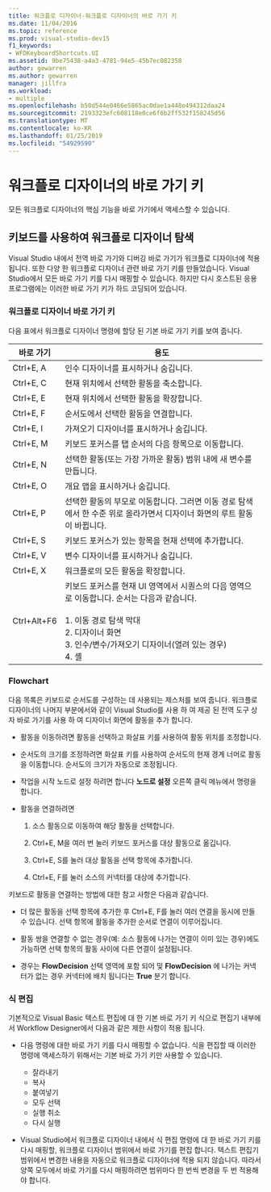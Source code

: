 ```yaml
---
title: 워크플로 디자이너-워크플로 디자이너의 바로 가기 키
ms.date: 11/04/2016
ms.topic: reference
ms.prod: visual-studio-dev15
f1_keywords:
- WFDKeyboardShortcuts.UI
ms.assetid: 9be75438-a4a3-4781-94e5-45b7ec082358
author: gewarren
ms.author: gewarren
manager: jillfra
ms.workload:
- multiple
ms.openlocfilehash: b50d544e0466e5865ac0dae1a448e494312daa24
ms.sourcegitcommit: 2193323efc608118e0ce6f6b2ff532f158245d56
ms.translationtype: MT
ms.contentlocale: ko-KR
ms.lasthandoff: 01/25/2019
ms.locfileid: "54929590"
---
```

# <a name="keyboard-shortcuts-in-the-workflow-designer"></a>워크플로 디자이너의 바로 가기 키

모든 워크플로 디자이너의 핵심 기능을 바로 가기에서 액세스할 수 있습니다.

## <a name="navigating-the-workflow-designer-using-the-keyboard"></a>키보드를 사용하여 워크플로 디자이너 탐색

Visual Studio 내에서 전역 바로 가기와 디버깅 바로 가기가 워크플로 디자이너에 적용 됩니다. 또한 다양 한 워크플로 디자이너 관련 바로 가기 키를 만들었습니다. Visual Studio에서 모든 바로 가기 키를 다시 매핑할 수 있습니다. 하지만 다시 호스트된 응용 프로그램에는 이러한 바로 가기 키가 하드 코딩되어 있습니다.

### <a name="workflow-designer-keyboard-shortcuts"></a>워크플로 디자이너 바로 가기 키

다음 표에서 워크플로 디자이너 명령에 할당 된 기본 바로 가기 키를 보여 줍니다.

|바로 가기|용도|
|-|-------------|
|Ctrl+E, A|인수 디자이너를 표시하거나 숨깁니다.|
|Ctrl+E, C|현재 위치에서 선택한 활동을 축소합니다.|
|Ctrl+E, E|현재 위치에서 선택한 활동을 확장합니다.|
|Ctrl+E, F|순서도에서 선택한 활동을 연결합니다.|
|Ctrl+E, I|가져오기 디자이너를 표시하거나 숨깁니다.|
|Ctrl+E, M|키보드 포커스를 탭 순서의 다음 항목으로 이동합니다.|
|Ctrl+E, N|선택한 활동(또는 가장 가까운 활동) 범위 내에 새 변수를 만듭니다.|
|Ctrl+E, O|개요 맵을 표시하거나 숨깁니다.|
|Ctrl+E, P|선택한 활동의 부모로 이동합니다. 그러면 이동 경로 탐색에서 한 수준 위로 올라가면서 디자이너 화면의 루트 활동이 바뀝니다.|
|Ctrl+E, S|키보드 포커스가 있는 항목을 현재 선택에 추가합니다.|
|Ctrl+E, V|변수 디자이너를 표시하거나 숨깁니다.|
|Ctrl+E, X|워크플로의 모든 활동을 확장합니다.|
|Ctrl+Alt+F6|키보드 포커스를 현재 UI 영역에서 시퀀스의 다음 영역으로 이동합니다. 순서는 다음과 같습니다.<br /><br /> 1.  이동 경로 탐색 막대<br />2.  디자이너 화면<br />3.  인수/변수/가져오기 디자이너(열려 있는 경우)<br />4.  셸|

### <a name="flowchart"></a>Flowchart

다음 목록은 키보드로 순서도를 구성하는 데 사용되는 제스처를 보여 줍니다. 워크플로 디자이너의 나머지 부분에서와 같이 Visual Studio를 사용 하 여 제공 된 전역 도구 상자 바로 가기를 사용 하 여 디자이너 화면에 활동을 추가 합니다.

- 활동을 이동하려면 활동을 선택하고 화살표 키를 사용하여 활동 위치를 조정합니다.

- 순서도의 크기를 조정하려면 화살표 키를 사용하여 순서도의 현재 경계 너머로 활동을 이동합니다. 순서도의 크기가 자동으로 조정됩니다.

- 작업을 시작 노드로 설정 하려면 합니다 **노드로 설정** 오른쪽 클릭 메뉴에서 명령을 합니다.

- 활동을 연결하려면

    1.  소스 활동으로 이동하여 해당 활동을 선택합니다.

    2.  Ctrl+E, M을 여러 번 눌러 키보드 포커스를 대상 활동으로 옮깁니다.

    3.  Ctrl+E, S를 눌러 대상 활동을 선택 항목에 추가합니다.

    4.  Ctrl+E, F를 눌러 소스의 커넥터를 대상에 추가합니다.

키보드로 활동을 연결하는 방법에 대한 참고 사항은 다음과 같습니다.

- 더 많은 활동을 선택 항목에 추가한 후 Ctrl+E, F를 눌러 여러 연결을 동시에 만들 수 있습니다. 선택 항목에 활동을 추가한 순서로 연결이 이루어집니다.

- 활동 쌍을 연결할 수 없는 경우(예: 소스 활동에 나가는 연결이 이미 있는 경우)에도 가능하면 선택 항목의 활동 사이에 다른 연결이 설정됩니다.

- 경우는 **FlowDecision** 선택 영역에 포함 되어 및 **FlowDecision** 에 나가는 커넥터가 없는 경우 커넥터에 배치 됩니다는 **True** 분기 합니다.

### <a name="expression-editing"></a>식 편집

기본적으로 Visual Basic 텍스트 편집에 대 한 기본 바로 가기 키 식으로 편집기 내부에서 Workflow Designer에서 다음과 같은 제한 사항이 적용 됩니다.

- 다음 명령에 대한 바로 가기 키를 다시 매핑할 수 없습니다. 식을 편집할 때 이러한 명령에 액세스하기 위해서는 기본 바로 가기 키만 사용할 수 있습니다.

   - 잘라내기
   - 복사
   - 붙여넣기
   - 모두 선택
   - 실행 취소
   - 다시 실행

- Visual Studio에서 워크플로 디자이너 내에서 식 편집 명령에 대 한 바로 가기 키를 다시 매핑할, 워크플로 디자이너 범위에서 바로 가기를 편집 합니다. 텍스트 편집기 범위에서 변경한 내용을 자동으로 워크플로 디자이너에 적용 되지 않습니다. 따라서 양쪽 모두에서 바로 가기를 다시 매핑하려면 범위마다 한 번씩 변경을 두 번 적용해야 합니다.